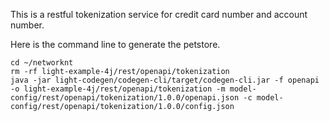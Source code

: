 This is a restful tokenization service for credit card number and account number.

Here is the command line to generate the petstore.

```
cd ~/networknt
rm -rf light-example-4j/rest/openapi/tokenization
java -jar light-codegen/codegen-cli/target/codegen-cli.jar -f openapi -o light-example-4j/rest/openapi/tokenization -m model-config/rest/openapi/tokenization/1.0.0/openapi.json -c model-config/rest/openapi/tokenization/1.0.0/config.json
```
